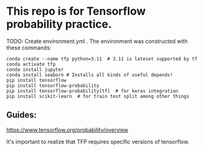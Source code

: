 # This repo is for Tensorflow probability practice.

TODO: Create environment.yml .    The environment was constructed with these commands:

```
conda create --name tfp python=3.11  # 3.11 is lateset supported by tf
conda activate tfp
conda install jupyter
conda install seaborn # Installs all kinds of useful depends!
pip install tensorflow 
pip install tensorflow-probability
pip install tensorflow-probability[tf]  # for keras integration
pip install scikit-learn  # for train test split among other things
```


## Guides:

https://www.tensorflow.org/probability/overview

It's important to realize that TFP requires specific versions of tensorflow. 

